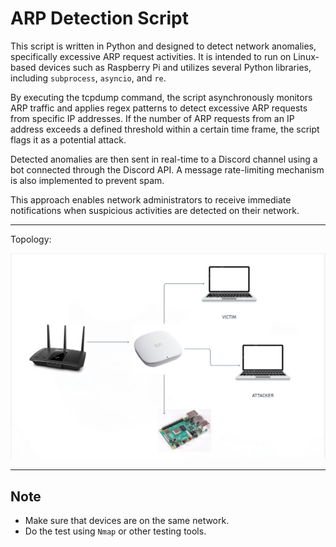 # ARP Detection Script

This script is written in Python and designed to detect network anomalies, specifically excessive ARP request activities. It is intended to run on Linux-based devices such as Raspberry Pi and utilizes several Python libraries, including `subprocess`, `asyncio`, and `re`.

By executing the tcpdump command, the script asynchronously monitors ARP traffic and applies regex patterns to detect excessive ARP requests from specific IP addresses. If the number of ARP requests from an IP address exceeds a defined threshold within a certain time frame, the script flags it as a potential attack.

Detected anomalies are then sent in real-time to a Discord channel using a bot connected through the Discord API. A message rate-limiting mechanism is also implemented to prevent spam.

This approach enables network administrators to receive immediate notifications when suspicious activities are detected on their network.

---
Topology: 

![Diagram ARP Detection](topology_example.jpg)

---
## Note
- Make sure that devices are on the same network.
- Do the test using `Nmap` or other testing tools.